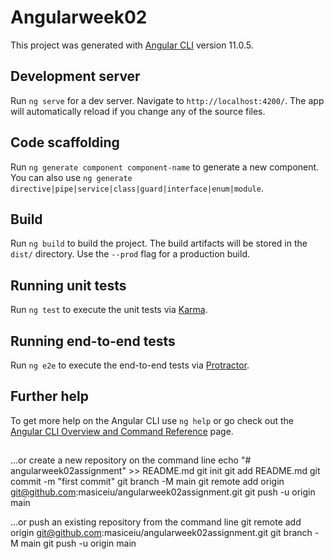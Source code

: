 # Angularweek02

This project was generated with [Angular CLI](https://github.com/angular/angular-cli) version 11.0.5.

## Development server

Run `ng serve` for a dev server. Navigate to `http://localhost:4200/`. The app will automatically reload if you change any of the source files.

## Code scaffolding

Run `ng generate component component-name` to generate a new component. You can also use `ng generate directive|pipe|service|class|guard|interface|enum|module`.

## Build

Run `ng build` to build the project. The build artifacts will be stored in the `dist/` directory. Use the `--prod` flag for a production build.

## Running unit tests

Run `ng test` to execute the unit tests via [Karma](https://karma-runner.github.io).

## Running end-to-end tests

Run `ng e2e` to execute the end-to-end tests via [Protractor](http://www.protractortest.org/).

## Further help

To get more help on the Angular CLI use `ng help` or go check out the [Angular CLI Overview and Command Reference](https://angular.io/cli) page.
##
…or create a new repository on the command line
echo "# angularweek02assignment" >> README.md
git init
git add README.md
git commit -m "first commit"
git branch -M main
git remote add origin git@github.com:masiceiu/angularweek02assignment.git
git push -u origin main
                
…or push an existing repository from the command line
git remote add origin git@github.com:masiceiu/angularweek02assignment.git
git branch -M main
git push -u origin main